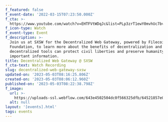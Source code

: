 ```yaml
---
f_featured: false
f_event-date: '2022-03-15T07:23:50.000Z'
f_cta: >-
  https://www.youtube.com/watch?v=EHTFVtWDqJc&list=PLp3zrT1ewY0mvhUc7bvG2tsqHXYCukS9y
f_icon-type: Watch
f_event-type: Event
f_description: >-
  Join us at SXSW for the Decentralized Web Gateway, powered by Filecoin
  Foundation, to learn more about the benefits of decentralization and how these
  decentralized tools can protect civil liberties and preserve humanity’s most
  important information. 
title: Decentralized Web Gateway @ SXSW
f_cta-text: Watch Recording
slug: decentralized-web-gateway-sxsw
updated-on: '2023-05-03T08:16:25.806Z'
created-on: '2023-05-03T08:06:12.960Z'
published-on: '2023-05-03T08:22:38.798Z'
f_image:
  url: >-
    https://uploads-ssl.webflow.com/643e4502504dc0f566325dfb/64521857e09e4edc0d57e6df_dweb-gateway-sxsw.jpg
  alt: null
layout: '[events].html'
tags: events
---
```



